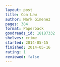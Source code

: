 ```yaml
---
layout: post
title: Con Law
author: Mark Gimenez
pages: 384
format: Paperback
goodreads_id: 18187332
shelves: crime
started: 2014-05-15
finished: 2014-05-16
rating: 1
reviewed: false
---
```

